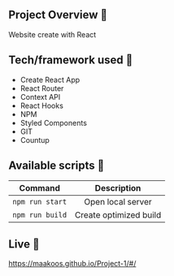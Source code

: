## Project Overview 🎉

Website create with React

## Tech/framework used 🔧

- Create React App
- React Router
- Context API
- React Hooks
- NPM
- Styled Components
- GIT
- Countup

## Available scripts 💾

| Command         |      Description       |
| --------------- | :--------------------: |
| `npm run start` |   Open local server    |
| `npm run build` | Create optimized build |

## Live 📍

https://maakoos.github.io/Project-1/#/

